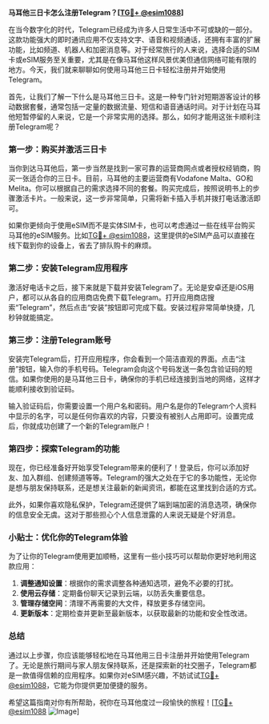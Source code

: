 **马耳他三日卡怎么注册Telegram？[[TG💪+ @esim1088](https://t.me/s/esim1088)]**

在当今数字化的时代，Telegram已经成为许多人日常生活中不可或缺的一部分。这款功能强大的即时通讯应用不仅支持文字、语音和视频通话，还拥有丰富的扩展功能，比如频道、机器人和加密消息等。对于经常旅行的人来说，选择合适的SIM卡或eSIM服务至关重要，尤其是在像马耳他这样风景优美但通信网络可能有限的地方。今天，我们就来聊聊如何使用马耳他三日卡轻松注册并开始使用Telegram。

首先，让我们了解一下什么是马耳他三日卡。这是一种专门针对短期游客设计的移动数据套餐，通常包括一定量的数据流量、短信和语音通话时间。对于计划在马耳他短暂停留的人来说，它是一个非常实用的选择。那么，如何才能用这张卡顺利注册Telegram呢？

### 第一步：购买并激活三日卡

当你到达马耳他后，第一步当然是找到一家可靠的运营商网点或者授权经销商，购买一张适合你的三日卡。目前，马耳他的主要运营商有Vodafone Malta、GO和Melita。你可以根据自己的需求选择不同的套餐。购买完成后，按照说明书上的步骤激活卡片。一般来说，这一步非常简单，只需将新卡插入手机并拨打电话激活即可。

如果你更倾向于使用eSIM而不是实体SIM卡，也可以考虑通过一些在线平台购买马耳他的eSIM服务。比如[TG💪+ @esim1088](https://t.me/s/esim1088)，这里提供的eSIM产品可以直接在线下载到你的设备上，省去了排队购卡的麻烦。

### 第二步：安装Telegram应用程序

激活好电话卡之后，接下来就是下载并安装Telegram了。无论是安卓还是iOS用户，都可以从各自的应用商店免费下载Telegram。打开应用商店搜索“Telegram”，然后点击“安装”按钮即可完成下载。安装过程非常简单快捷，几秒钟就能搞定。

### 第三步：注册Telegram账号

安装完Telegram后，打开应用程序，你会看到一个简洁直观的界面。点击“注册”按钮，输入你的手机号码。Telegram会向这个号码发送一条包含验证码的短信。如果你使用的是马耳他三日卡，确保你的手机已经连接到当地的网络，这样才能顺利接收到验证码。

输入验证码后，你需要设置一个用户名和密码。用户名是你的Telegram个人资料中显示的名字，可以是任何你喜欢的内容，只要没有被别人占用即可。设置完成后，你就成功创建了一个新的Telegram账户！

### 第四步：探索Telegram的功能

现在，你已经准备好开始享受Telegram带来的便利了！登录后，你可以添加好友、加入群组、创建频道等等。Telegram的强大之处在于它的多功能性，无论你是想与朋友保持联系，还是想关注最新的新闻资讯，都能在这里找到合适的方式。

此外，如果你喜欢隐私保护，Telegram还提供了端到端加密的消息选项，确保你的信息安全无虞。这对于那些担心个人信息泄露的人来说无疑是个好消息。

### 小贴士：优化你的Telegram体验

为了让你的Telegram使用更加顺畅，这里有一些小技巧可以帮助你更好地利用这款应用：

1. **调整通知设置**：根据你的需求调整各种通知选项，避免不必要的打扰。
2. **使用云存储**：定期备份聊天记录到云端，以防丢失重要信息。
3. **管理存储空间**：清理不再需要的大文件，释放更多存储空间。
4. **更新版本**：定期检查并更新至最新版本，以获取最新的功能和安全性改进。

### 总结

通过以上步骤，你应该能够轻松地在马耳他用三日卡注册并开始使用Telegram了。无论是旅行期间与家人朋友保持联系，还是探索新的社交圈子，Telegram都是一款值得信赖的应用程序。如果你对eSIM感兴趣，不妨试试[TG💪+ @esim1088](https://t.me/s/esim1088)，它能为你提供更加便捷的服务。

希望这篇指南对你有所帮助，祝你在马耳他度过一段愉快的旅程！[[TG💪+ @esim1088](https://t.me/s/esim1088) ![Image](https://i.postimg.cc/4NQfJmqS/Snipaste-2025-05-13-00-14-12.png)]